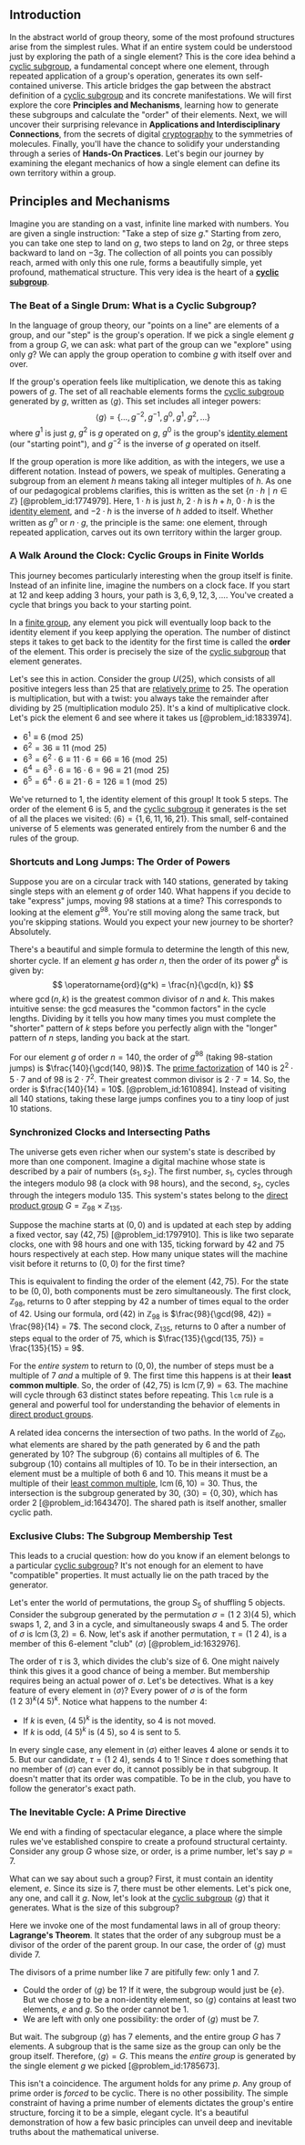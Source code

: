 ## Introduction
In the abstract world of group theory, some of the most profound structures arise from the simplest rules. What if an entire system could be understood just by exploring the path of a single element? This is the core idea behind a [cyclic subgroup](@article_id:137585), a fundamental concept where one element, through repeated application of a group's operation, generates its own self-contained universe. This article bridges the gap between the abstract definition of a [cyclic subgroup](@article_id:137585) and its concrete manifestations. We will first explore the core **Principles and Mechanisms**, learning how to generate these subgroups and calculate the "order" of their elements. Next, we will uncover their surprising relevance in **Applications and Interdisciplinary Connections**, from the secrets of digital [cryptography](@article_id:138672) to the symmetries of molecules. Finally, you'll have the chance to solidify your understanding through a series of **Hands-On Practices**. Let's begin our journey by examining the elegant mechanics of how a single element can define its own territory within a group.

## Principles and Mechanisms

Imagine you are standing on a vast, infinite line marked with numbers. You are given a single instruction: "Take a step of size $g$." Starting from zero, you can take one step to land on $g$, two steps to land on $2g$, or three steps backward to land on $-3g$. The collection of all points you can possibly reach, armed with only this one rule, forms a beautifully simple, yet profound, mathematical structure. This very idea is the heart of a **[cyclic subgroup](@article_id:137585)**.

### The Beat of a Single Drum: What is a Cyclic Subgroup?

In the language of group theory, our "points on a line" are elements of a group, and our "step" is the group's operation. If we pick a single element $g$ from a group $G$, we can ask: what part of the group can we "explore" using only $g$? We can apply the group operation to combine $g$ with itself over and over.

If the group's operation feels like multiplication, we denote this as taking powers of $g$. The set of all reachable elements forms the [cyclic subgroup](@article_id:137585) generated by $g$, written as $\langle g \rangle$. This set includes all integer powers:
$$ \langle g \rangle = \{ \dots, g^{-2}, g^{-1}, g^0, g^1, g^2, \dots \} $$
where $g^1$ is just $g$, $g^2$ is $g$ operated on $g$, $g^0$ is the group's [identity element](@article_id:138827) (our "starting point"), and $g^{-2}$ is the inverse of $g$ operated on itself.

If the group operation is more like addition, as with the integers, we use a different notation. Instead of powers, we speak of multiples. Generating a subgroup from an element $h$ means taking all integer multiples of $h$. As one of our pedagogical problems clarifies, this is written as the set $\{n \cdot h \mid n \in \mathbb{Z}\}$ [@problem_id:1774979]. Here, $1 \cdot h$ is just $h$, $2 \cdot h$ is $h+h$, $0 \cdot h$ is the [identity element](@article_id:138827), and $-2 \cdot h$ is the inverse of $h$ added to itself. Whether written as $g^n$ or $n \cdot g$, the principle is the same: one element, through repeated application, carves out its own territory within the larger group.

### A Walk Around the Clock: Cyclic Groups in Finite Worlds

This journey becomes particularly interesting when the group itself is finite. Instead of an infinite line, imagine the numbers on a clock face. If you start at 12 and keep adding 3 hours, your path is $3, 6, 9, 12, 3, \dots$. You've created a cycle that brings you back to your starting point.

In a [finite group](@article_id:151262), any element you pick will eventually loop back to the identity element if you keep applying the operation. The number of distinct steps it takes to get back to the identity for the first time is called the **order** of the element. This order is precisely the size of the [cyclic subgroup](@article_id:137585) that element generates.

Let's see this in action. Consider the group $U(25)$, which consists of all positive integers less than 25 that are [relatively prime](@article_id:142625) to 25. The operation is multiplication, but with a twist: you always take the remainder after dividing by 25 (multiplication modulo 25). It's a kind of multiplicative clock. Let's pick the element 6 and see where it takes us [@problem_id:1833974].

-   $6^1 \equiv 6 \pmod{25}$
-   $6^2 = 36 \equiv 11 \pmod{25}$
-   $6^3 = 6^2 \cdot 6 \equiv 11 \cdot 6 = 66 \equiv 16 \pmod{25}$
-   $6^4 = 6^3 \cdot 6 \equiv 16 \cdot 6 = 96 \equiv 21 \pmod{25}$
-   $6^5 = 6^4 \cdot 6 \equiv 21 \cdot 6 = 126 \equiv 1 \pmod{25}$

We've returned to 1, the identity element of this group! It took 5 steps. The order of the element 6 is 5, and the [cyclic subgroup](@article_id:137585) it generates is the set of all the places we visited: $\langle 6 \rangle = \{1, 6, 11, 16, 21\}$. This small, self-contained universe of 5 elements was generated entirely from the number 6 and the rules of the group.

### Shortcuts and Long Jumps: The Order of Powers

Suppose you are on a circular track with 140 stations, generated by taking single steps with an element $g$ of order 140. What happens if you decide to take "express" jumps, moving 98 stations at a time? This corresponds to looking at the element $g^{98}$. You're still moving along the same track, but you're skipping stations. Would you expect your new journey to be shorter? Absolutely.

There's a beautiful and simple formula to determine the length of this new, shorter cycle. If an element $g$ has order $n$, then the order of its power $g^k$ is given by:
$$ \operatorname{ord}(g^k) = \frac{n}{\gcd(n, k)} $$
where $\gcd(n,k)$ is the greatest common divisor of $n$ and $k$. This makes intuitive sense: the gcd measures the "common factors" in the cycle lengths. Dividing by it tells you how many times you must complete the "shorter" pattern of $k$ steps before you perfectly align with the "longer" pattern of $n$ steps, landing you back at the start.

For our element $g$ of order $n=140$, the order of $g^{98}$ (taking 98-station jumps) is $\frac{140}{\gcd(140, 98)}$. The [prime factorization](@article_id:151564) of $140$ is $2^2 \cdot 5 \cdot 7$ and of $98$ is $2 \cdot 7^2$. Their greatest common divisor is $2 \cdot 7 = 14$. So, the order is $\frac{140}{14} = 10$. [@problem_id:1610894]. Instead of visiting all 140 stations, taking these large jumps confines you to a tiny loop of just 10 stations.

### Synchronized Clocks and Intersecting Paths

The universe gets even richer when our system's state is described by more than one component. Imagine a digital machine whose state is described by a pair of numbers $(s_1, s_2)$. The first number, $s_1$, cycles through the integers modulo 98 (a clock with 98 hours), and the second, $s_2$, cycles through the integers modulo 135. This system's states belong to the [direct product group](@article_id:138507) $G = \mathbb{Z}_{98} \times \mathbb{Z}_{135}$.

Suppose the machine starts at $(0,0)$ and is updated at each step by adding a fixed vector, say $(42, 75)$ [@problem_id:1797910]. This is like two separate clocks, one with 98 hours and one with 135, ticking forward by 42 and 75 hours respectively at each step. How many unique states will the machine visit before it returns to $(0,0)$ for the first time?

This is equivalent to finding the order of the element $(42, 75)$. For the state to be $(0,0)$, both components must be zero simultaneously. The first clock, $\mathbb{Z}_{98}$, returns to 0 after stepping by 42 a number of times equal to the order of 42. Using our formula, $\operatorname{ord}(42)$ in $\mathbb{Z}_{98}$ is $\frac{98}{\gcd(98, 42)} = \frac{98}{14} = 7$. The second clock, $\mathbb{Z}_{135}$, returns to 0 after a number of steps equal to the order of 75, which is $\frac{135}{\gcd(135, 75)} = \frac{135}{15} = 9$.

For the *entire system* to return to $(0,0)$, the number of steps must be a multiple of 7 *and* a multiple of 9. The first time this happens is at their **least common multiple**. So, the order of $(42, 75)$ is $\operatorname{lcm}(7, 9) = 63$. The machine will cycle through 63 distinct states before repeating. This `lcm` rule is a general and powerful tool for understanding the behavior of elements in [direct product groups](@article_id:186369).

A related idea concerns the intersection of two paths. In the world of $\mathbb{Z}_{60}$, what elements are shared by the path generated by 6 and the path generated by 10? The subgroup $\langle 6 \rangle$ contains all multiples of 6. The subgroup $\langle 10 \rangle$ contains all multiples of 10. To be in their intersection, an element must be a multiple of both 6 and 10. This means it must be a multiple of their [least common multiple](@article_id:140448), $\operatorname{lcm}(6, 10) = 30$. Thus, the intersection is the subgroup generated by 30, $\langle 30 \rangle = \{0, 30\}$, which has order 2 [@problem_id:1643470]. The shared path is itself another, smaller cyclic path.

### Exclusive Clubs: The Subgroup Membership Test

This leads to a crucial question: how do you know if an element belongs to a particular [cyclic subgroup](@article_id:137585)? It's not enough for an element to have "compatible" properties. It must actually lie on the path traced by the generator.

Let's enter the world of permutations, the group $S_5$ of shuffling 5 objects. Consider the subgroup generated by the permutation $\sigma = (1\ 2\ 3)(4\ 5)$, which swaps 1, 2, and 3 in a cycle, and simultaneously swaps 4 and 5. The order of $\sigma$ is $\operatorname{lcm}(3, 2) = 6$. Now, let's ask if another permutation, $\tau = (1\ 2\ 4)$, is a member of this 6-element "club" $\langle \sigma \rangle$ [@problem_id:1632976].

The order of $\tau$ is 3, which divides the club's size of 6. One might naively think this gives it a good chance of being a member. But membership requires being an actual power of $\sigma$. Let's be detectives. What is a key feature of every element in $\langle \sigma \rangle$? Every power of $\sigma$ is of the form $(1\ 2\ 3)^k (4\ 5)^k$. Notice what happens to the number 4:
- If $k$ is even, $(4\ 5)^k$ is the identity, so 4 is not moved.
- If $k$ is odd, $(4\ 5)^k$ is $(4\ 5)$, so 4 is sent to 5.

In every single case, any element in $\langle \sigma \rangle$ either leaves 4 alone or sends it to 5. But our candidate, $\tau = (1\ 2\ 4)$, sends 4 to 1! Since $\tau$ does something that no member of $\langle \sigma \rangle$ can ever do, it cannot possibly be in that subgroup. It doesn't matter that its order was compatible. To be in the club, you have to follow the generator's exact path.

### The Inevitable Cycle: A Prime Directive

We end with a finding of spectacular elegance, a place where the simple rules we've established conspire to create a profound structural certainty. Consider any group $G$ whose size, or order, is a prime number, let's say $p=7$.

What can we say about such a group? First, it must contain an identity element, $e$. Since its size is 7, there must be other elements. Let's pick one, any one, and call it $g$. Now, let's look at the [cyclic subgroup](@article_id:137585) $\langle g \rangle$ that it generates. What is the size of this subgroup?

Here we invoke one of the most fundamental laws in all of group theory: **Lagrange's Theorem**. It states that the order of any subgroup must be a divisor of the order of the parent group. In our case, the order of $\langle g \rangle$ must divide 7.

The divisors of a prime number like 7 are pitifully few: only 1 and 7.
- Could the order of $\langle g \rangle$ be 1? If it were, the subgroup would just be $\{e\}$. But we chose $g$ to be a non-identity element, so $\langle g \rangle$ contains at least two elements, $e$ and $g$. So the order cannot be 1.
- We are left with only one possibility: the order of $\langle g \rangle$ must be 7.

But wait. The subgroup $\langle g \rangle$ has 7 elements, and the entire group $G$ has 7 elements. A subgroup that is the same size as the group can only be the group itself. Therefore, $\langle g \rangle = G$. This means the *entire group* is generated by the single element $g$ we picked [@problem_id:1785673].

This isn't a coincidence. The argument holds for any prime $p$. Any group of prime order is *forced* to be cyclic. There is no other possibility. The simple constraint of having a prime number of elements dictates the group's entire structure, forcing it to be a simple, elegant cycle. It's a beautiful demonstration of how a few basic principles can unveil deep and inevitable truths about the mathematical universe.